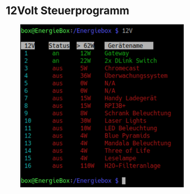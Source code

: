 
# 12Volt Steuerprogramm


<p align="center"> 
    <img src="img/main.png" style="width: 85%;" alt="12V" >
</p>
